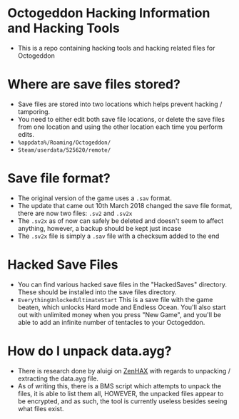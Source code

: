 # Octogeddon Hacking Information and Hacking Tools
 - This is a repo containing hacking tools and hacking related files for Octogeddon

# Where are save files stored?
 - Save files are stored into two locations which helps prevent hacking / tamporing.
 - You need to either edit both save file locations, or delete the save files from one location and using the other location each time you perform edits.
 - `%appdata%/Roaming/Octogeddon/`
 - `Steam/userdata/525620/remote/`

# Save file format?
 - The original version of the game uses a `.sav` format.
 - The update that came out 10th March 2018 changed the save file format, there are now two files: `.sv2` and `.sv2x`
 - The `.sv2x` as of now can safely be deleted and doesn't seem to affect anything, however, a backup should be kept just incase
 - The `.sv2x` file is simply a `.sav` file with a checksum added to the end

# Hacked Save Files
 - You can find various hacked save files in the "HackedSaves" directory. These should be installed into the save files directory.
 - `EverythingUnlockedUltimateStart` This is a save file with the game beaten, which unlocks Hard mode and Endless Ocean. You'll also start out with unlimited money when you press "New Game", and you'll be able to add an infinite number of tentacles to your Octogeddon.

# How do I unpack data.ayg?
 - There is research done by aluigi on [ZenHAX](http://zenhax.com/viewtopic.php?t=7396) with regards to unpacking / extracting the data.ayg file.
 - As of writing this, there is a BMS script which attempts to unpack the files, it is able to list them all, HOWEVER, the unpacked files appear to be encrypted, and as such, the tool is currently useless besides seeing what files exist.
